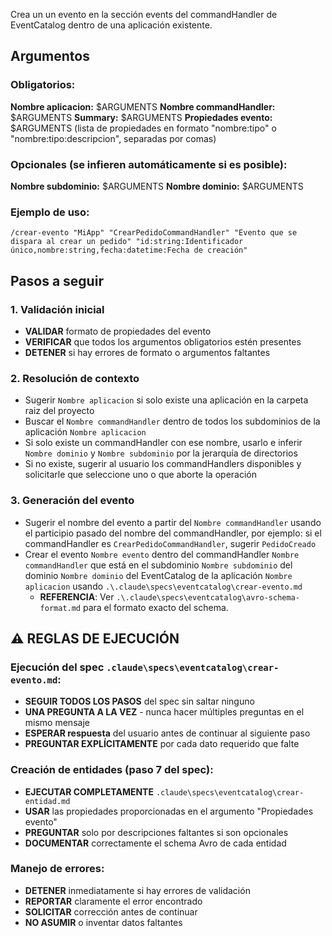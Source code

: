 Crea un un evento en la sección events del commandHandler de EventCatalog dentro de una aplicación existente.

## Argumentos

### Obligatorios:
**Nombre aplicacion:** $ARGUMENTS
**Nombre commandHandler:** $ARGUMENTS
**Summary:** $ARGUMENTS
**Propiedades evento:** $ARGUMENTS (lista de propiedades en formato "nombre:tipo" o "nombre:tipo:descripcion", separadas por comas)

### Opcionales (se infieren automáticamente si es posible):
**Nombre subdominio:** $ARGUMENTS
**Nombre dominio:** $ARGUMENTS

### Ejemplo de uso:
```
/crear-evento "MiApp" "CrearPedidoCommandHandler" "Evento que se dispara al crear un pedido" "id:string:Identificador único,nombre:string,fecha:datetime:Fecha de creación"
```

## Pasos a seguir

### 1. Validación inicial
- **VALIDAR** formato de propiedades del evento
- **VERIFICAR** que todos los argumentos obligatorios estén presentes
- **DETENER** si hay errores de formato o argumentos faltantes

### 2. Resolución de contexto
- Sugerir `Nombre aplicacion` si solo existe una aplicación en la carpeta raiz del proyecto
- Buscar el `Nombre commandHandler` dentro de todos los subdominios de la aplicación `Nombre aplicacion`
- Si solo existe un commandHandler con ese nombre, usarlo e inferir `Nombre dominio` y `Nombre subdominio` por la jerarquía de directorios
- Si no existe, sugerir al usuario los commandHandlers disponibles y solicitarle que seleccione uno o que aborte la operación

### 3. Generación del evento
- Sugerir el nombre del evento a partir del `Nombre commandHandler` usando el participio pasado del nombre del commandHandler, por ejemplo: si el commandHandler es `CrearPedidoCommandHandler`, sugerir `PedidoCreado`
- Crear el evento `Nombre evento` dentro del commandHandler `Nombre commandHandler` que está en el subdominio `Nombre subdominio` del dominio `Nombre dominio` del EventCatalog de la aplicación `Nombre aplicacion` usando `.\.claude\specs\eventcatalog\crear-evento.md`
   - **REFERENCIA**: Ver `.\.claude\specs\eventcatalog\avro-schema-format.md` para el formato exacto del schema.

## ⚠️ REGLAS DE EJECUCIÓN

### Ejecución del spec `.claude\specs\eventcatalog\crear-evento.md`:
- **SEGUIR TODOS LOS PASOS** del spec sin saltar ninguno
- **UNA PREGUNTA A LA VEZ** - nunca hacer múltiples preguntas en el mismo mensaje
- **ESPERAR respuesta** del usuario antes de continuar al siguiente paso
- **PREGUNTAR EXPLÍCITAMENTE** por cada dato requerido que falte

### Creación de entidades (paso 7 del spec):
- **EJECUTAR COMPLETAMENTE** `.claude\specs\eventcatalog\crear-entidad.md`
- **USAR** las propiedades proporcionadas en el argumento "Propiedades evento"
- **PREGUNTAR** solo por descripciones faltantes si son opcionales
- **DOCUMENTAR** correctamente el schema Avro de cada entidad

### Manejo de errores:
- **DETENER** inmediatamente si hay errores de validación
- **REPORTAR** claramente el error encontrado
- **SOLICITAR** corrección antes de continuar
- **NO ASUMIR** o inventar datos faltantes
